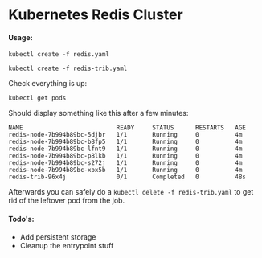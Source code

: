 Kubernetes Redis Cluster
========================

#### Usage:

`kubectl create -f redis.yaml`

`kubectl create -f redis-trib.yaml`

Check everything is up:

`kubectl get pods`

Should display something like this after a few minutes:

```
NAME                          READY     STATUS      RESTARTS   AGE
redis-node-7b994b89bc-5djbr   1/1       Running     0          4m
redis-node-7b994b89bc-b8fp5   1/1       Running     0          4m
redis-node-7b994b89bc-lfnt9   1/1       Running     0          4m
redis-node-7b994b89bc-p8lkb   1/1       Running     0          4m
redis-node-7b994b89bc-s272j   1/1       Running     0          4m
redis-node-7b994b89bc-xbx5b   1/1       Running     0          4m
redis-trib-96x4j              0/1       Completed   0          48s
```

Afterwards you can safely do a `kubectl delete -f redis-trib.yaml` to get rid of the leftover pod from the job.

#### Todo's:

* Add persistent storage
* Cleanup the entrypoint stuff